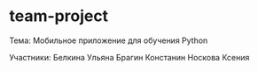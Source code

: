 # team-project

Тема: Мобильное приложение для обучения Python

Участники:
Белкина Ульяна
Брагин Констанин 
Носкова Ксения 
